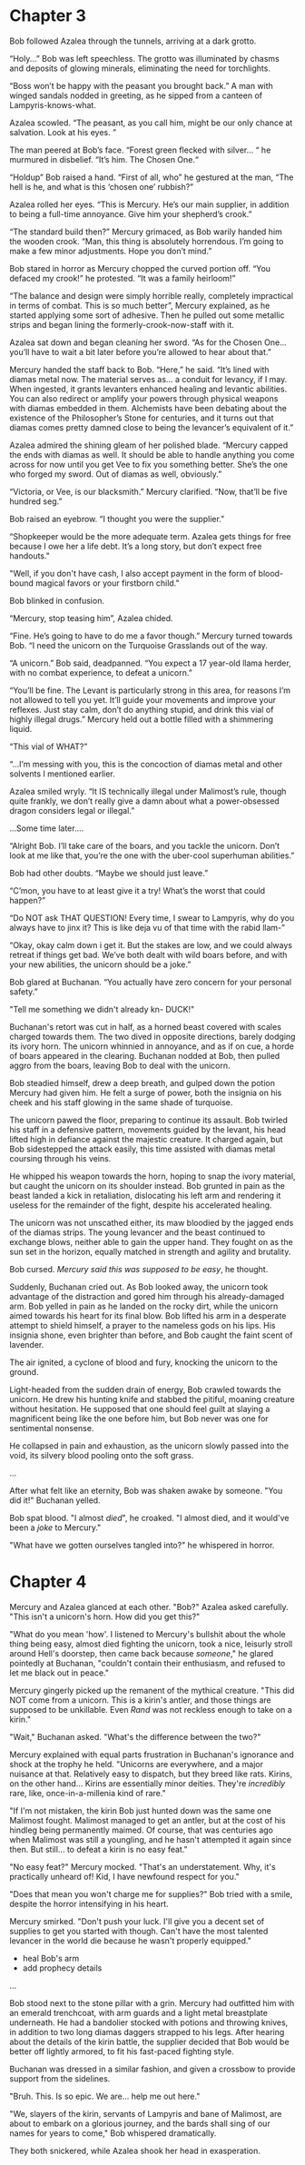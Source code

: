 
# Chapter 3 

Bob followed Azalea through the tunnels, arriving at a dark grotto. 

“Holy...” Bob was left speechless. The grotto was illuminated by chasms and
deposits of glowing minerals, eliminating the need for torchlights. 

“Boss won’t be happy with the peasant you brought back.” A man with winged
sandals nodded in greeting, as he sipped from a canteen of Lampyris-knows-what. 

Azalea scowled. “The peasant, as you call him, might be our only chance at
salvation. Look at his eyes. ”

The man peered at Bob’s face. “Forest green flecked with silver… “ he murmured
in disbelief. “It’s him. The Chosen One.“

“Holdup” Bob raised a hand. “First of all, who” he gestured at the man, “The
hell is he, and what is this ‘chosen one’ rubbish?” 

Azalea rolled her eyes. “This is Mercury. He’s our main supplier, in addition
to being a full-time annoyance. Give him your shepherd’s crook.”

“The standard build then?” Mercury grimaced, as Bob warily handed him the
wooden crook. “Man, this thing is absolutely horrendous. I’m going to make a
few minor adjustments. Hope you don’t mind.”

Bob stared in horror as Mercury chopped the curved portion off. “You defaced my
crook!” he protested. “It was a family heirloom!”

“The balance and design were simply horrible really, completely impractical in
terms of combat. This is so much better”, Mercury explained, as he started
applying some sort of adhesive. Then he pulled out some metallic strips and
began lining the formerly-crook-now-staff with it. 

Azalea sat down and began cleaning her sword. “As for the Chosen One… you’ll
have to wait a bit later before you’re allowed to hear about that.”

Mercury handed the staff back to Bob. “Here,” he said. “It’s lined with diamas
metal now. The material serves as… a conduit for levancy, if I may. When
ingested, it grants levanters enhanced healing and levantic abilities. You can
also redirect or amplify your powers through physical weapons with diamas
embedded in them. Alchemists have been debating about the existence of the
Philosopher’s Stone for centuries, and it turns out that diamas comes pretty
damned close to being the levancer’s equivalent of it.”

Azalea admired the shining gleam of her polished blade. “Mercury capped the
ends with diamas as well. It should be able to handle anything you come across
for now until you get Vee to fix you something better. She’s the one who forged
my sword. Out of diamas as well, obviously.”

“Victoria, or Vee, is our blacksmith.” Mercury clarified. “Now, that’ll be five
hundred seg.”

Bob raised an eyebrow. “I thought you were the supplier.”

“Shopkeeper would be the more adequate term. Azalea gets things for free because I owe her a life debt. It’s a long story, but don’t expect free handouts."

"Well, if you don't have cash, I also accept payment in the form of blood-bound
magical favors or your firstborn child."

Bob blinked in confusion.

“Mercury, stop teasing him”, Azalea chided.

“Fine. He’s going to have to do me a favor though.” Mercury turned towards
Bob. “I need the unicorn on the Turquoise Grasslands out of the way. 

“A unicorn.” Bob said, deadpanned. “You expect a 17 year-old llama herder, with
no combat experience, to defeat a unicorn.”

“You’ll be fine. The Levant is particularly strong in this area, for reasons
I’m not allowed to tell you yet. It’ll guide your movements and improve your
reflexes. Just stay calm, don’t do anything stupid, and drink this vial of
highly illegal drugs.” Mercury held out a bottle filled with a shimmering liquid. 

“This vial of WHAT?”

“...I’m messing with you, this is the concoction of diamas metal and other
solvents I mentioned earlier. 

Azalea smiled wryly. “It IS technically illegal under Malimost’s rule, though
quite frankly, we don’t really give a damn about what a power-obsessed dragon
considers legal or illegal.” 

...Some time later…. 

“Alright Bob. I’ll take care of the boars, and you tackle the unicorn. Don’t
look at me like that, you’re the one with the uber-cool superhuman abilities.” 

Bob had other doubts. “Maybe we should just leave.” 

“C’mon, you have to at least give it a try! What’s the worst that could
happen?”

“Do NOT ask THAT QUESTION! Every time, I swear to Lampyris, why do you always
have to jinx it? This is like deja vu of that time with the rabid llam-”

“Okay, okay calm down i get it. But the stakes are low, and we could always
retreat if things get bad. We’ve both dealt with wild boars before, and with
your new abilities, the unicorn should be a joke.”

Bob glared at Buchanan. “You actually have zero concern for your personal
safety.”

"Tell me something we didn't already kn- DUCK!"

Buchanan's retort was cut in half, as a horned beast covered with scales charged towards them. The two dived in opposite directions, barely dodging its ivory horn. The unicorn whinnied in annoyance, and as if on cue, a horde of boars appeared in the clearing. Buchanan nodded at Bob, then pulled aggro from the boars, leaving Bob to deal with the unicorn. 

Bob steadied himself, drew a deep breath, and gulped down the potion Mercury had given him. He felt a surge of power, both the insignia on his cheek and his staff glowing in the same shade of turquoise. 

The unicorn pawed the floor, preparing to continue its assault. Bob twirled his staff in a defensive pattern, movements guided by the levant, his head lifted high in defiance against the majestic creature. It charged again, but Bob sidestepped the attack easily, this time assisted with diamas metal coursing through his veins. 

He whipped his weapon towards the horn, hoping to snap the ivory material, but caught the unicorn on its shoulder instead. Bob grunted in pain as the beast landed a kick in retaliation, dislocating his left arm and rendering it useless for the remainder of the fight, despite his accelerated healing. 

The unicorn was not unscathed either, its maw bloodied by the jagged ends of the diamas strips. The young levancer and the beast continued to exchange blows, neither able to gain the upper hand. They fought on as the sun set in the horizon, equally matched in strength and agility and brutality. 

Bob cursed. *Mercury said this was supposed to be easy*, he thought. 

Suddenly, Buchanan cried out. As Bob looked away, the unicorn took advantage of the distraction and gored him through his already-damaged arm. Bob yelled in pain as he landed on the rocky dirt, while the unicorn aimed towards his heart for its final blow. Bob lifted his arm in a desperate attempt to shield himself, a prayer to the nameless gods on his lips. His insignia shone, even brighter than before, and Bob caught the faint scent of lavender.

The air ignited, a cyclone of blood and fury, knocking the unicorn to the ground. 

Light-headed from the sudden drain of energy, Bob crawled towards the unicorn. He drew his hunting knife and stabbed the pitiful, moaning creature without hesitation. He supposed that one should feel guilt at slaying a magnificent being like the one before him, but Bob never was one for sentimental nonsense. 

He collapsed in pain and exhaustion, as the unicorn slowly passed into the void, its silvery blood pooling onto the soft grass. 

...

After what felt like an eternity, Bob was shaken awake by someone.
"You did it!" Buchanan yelled. 

Bob spat blood. "I almost *died*", he croaked. "I almost died, and it would've been a *joke* to Mercury."

"What have we gotten ourselves tangled into?" he whispered in horror.


# Chapter 4

Mercury and Azalea glanced at each other. 
"Bob?" Azalea asked carefully. "This isn't a unicorn's horn. How did you get this?"

"What do you mean 'how'. I listened to Mercury's bullshit about the whole thing being easy, almost died fighting the unicorn, took a nice, leisurly stroll around Hell's doorstep, then came back because *someone*," he glared pointedly at Buchanan, "couldn't contain their enthusiasm, and refused to let me black out in peace."

Mercury gingerly picked up the remanent of the mythical creature. "This did NOT come from a unicorn. This is a kirin's antler, and those things are supposed to be unkillable. Even *Rand* was not reckless enough to take on a kirin."

"Wait," Buchanan asked. "What's the difference between the two?"

Mercury explained with equal parts frustration in Buchanan's ignorance and shock at the trophy he held.
"Unicorns are everywhere, and a major nuisance at that. Relatively easy to dispatch, but they breed like rats. Kirins, on the other hand... Kirins are essentially minor deities. They're *incredibly* rare, like, once-in-a-millenia kind of rare."

"If I'm not mistaken, the kirin Bob just hunted down was the same one Malimost fought. Malimost managed to get an antler, but at the cost of his hindleg being permanently maimed. Of course, that was centuries ago when Malimost was still a youngling, and he hasn't attempted it again since then. But still... to defeat a kirin is no easy feat."

"No easy feat?" Mercury mocked. "That's an understatement. Why, it's practically unheard of! Kid, I have newfound respect for you."

"Does that mean you won't charge me for supplies?" Bob tried with a smile, despite the horror intensifying in his heart.

Mercury smirked. "Don't push your luck. I'll give you a decent set of supplies to get you started with though. Can't have the most talented levancer in the world die because he wasn't properly equipped."

* heal Bob's arm
* add prophecy details

... 

Bob stood next to the stone pillar with a grin. Mercury had outfitted him with an emerald trenchcoat, with arm guards and a light metal breastplate underneath. He had a bandolier stocked with potions and throwing knives, in addition to two long diamas daggers strapped to his legs. After hearing about the details of the kirin battle, the supplier decided that Bob would be better off lightly armored, to fit his fast-paced fighting style.

Buchanan was dressed in a similar fashion, and given a crossbow to provide support from the sidelines. 

"Bruh. This. Is so epic. We are... help me out here."

"We, slayers of the kirin, servants of Lampyris and bane of Malimost, are about to embark on a glorious journey, and the bards shall sing of our names for years to come," Bob whispered dramatically. 

They both snickered, while Azalea shook her head in exasperation.



